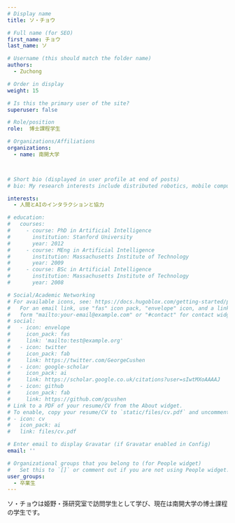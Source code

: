 ```yaml
---
# Display name
title: ソ・チョウ

# Full name (for SEO)
first_name: チョウ
last_name: ソ

# Username (this should match the folder name)
authors:
  - Zuchong

# Order in display
weight: 15

# Is this the primary user of the site?
superuser: false

# Role/position
role:  博士課程学生

# Organizations/Affiliations
organizations:
  - name: 南開大学



# Short bio (displayed in user profile at end of posts)
# bio: My research interests include distributed robotics, mobile computing and programmable matter.

interests:
  - 人間とAIのインタラクションと協力

# education:
#   courses:
#     - course: PhD in Artificial Intelligence
#       institution: Stanford University
#       year: 2012
#     - course: MEng in Artificial Intelligence
#       institution: Massachusetts Institute of Technology
#       year: 2009
#     - course: BSc in Artificial Intelligence
#       institution: Massachusetts Institute of Technology
#       year: 2008

# Social/Academic Networking
# For available icons, see: https://docs.hugoblox.com/getting-started/page-builder/#icons
#   For an email link, use "fas" icon pack, "envelope" icon, and a link in the
#   form "mailto:your-email@example.com" or "#contact" for contact widget.
# social:
#   - icon: envelope
#     icon_pack: fas
#     link: 'mailto:test@example.org'
#   - icon: twitter
#     icon_pack: fab
#     link: https://twitter.com/GeorgeCushen
#   - icon: google-scholar
#     icon_pack: ai
#     link: https://scholar.google.co.uk/citations?user=sIwtMXoAAAAJ
#   - icon: github
#     icon_pack: fab
#     link: https://github.com/gcushen
# Link to a PDF of your resume/CV from the About widget.
# To enable, copy your resume/CV to `static/files/cv.pdf` and uncomment the lines below.
# - icon: cv
#   icon_pack: ai
#   link: files/cv.pdf

# Enter email to display Gravatar (if Gravatar enabled in Config)
email: ''

# Organizational groups that you belong to (for People widget)
#   Set this to `[]` or comment out if you are not using People widget.
user_groups:
  - 卒業生
---
```


ソ・チョウは姫野・孫研究室で訪問学生として学び、現在は南開大学の博士課程の学生です。
